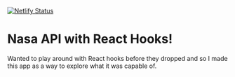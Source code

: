 [![Netlify Status](https://api.netlify.com/api/v1/badges/4a1a9a1c-1a6f-43cf-959e-d4ed9afa7cb9/deploy-status)](https://app.netlify.com/sites/compassionate-bohr-c6135f/deploys)

# Nasa API with React Hooks!
Wanted to play around with React hooks before they dropped and so I made this app as a way to explore what it was capable of.